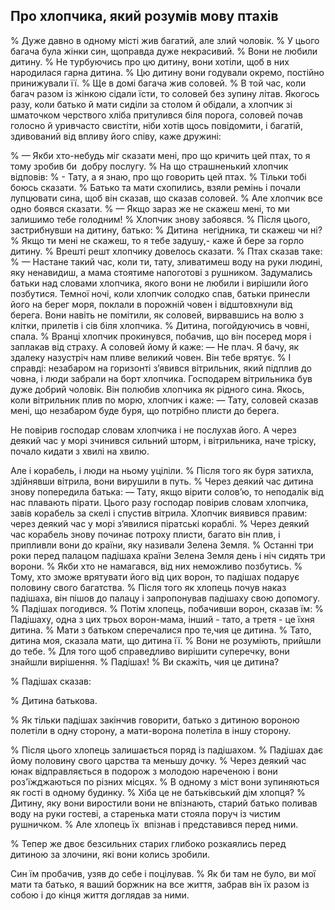 ## Про хлопчика, який розумів мову птахів

% Дуже давно в одному місті жив багатий, але злий чоловік.
% У цього багача була жінки син, щоправда дуже некрасивий.
% Вони не любили дитину.
% Не турбуючись про цю дитину, вони хотіли, щоб в них народилася гарна дитина.
% Цю дитину вони годували окремо, постійно принижували її.
% Ще в домі багача жив соловей.
% В той час, коли багач разом із жінкою сідали їсти, то соловей без зупину літав.
Якогось разу, коли батько й мати сиділи за столом й обідали, а хлопчик зі шматочком черствого хліба притулився біля порога, соловей почав голосно й уривчасто свистіти, ніби хотів щось повідомити, і багатій, здивований від впливу його співу, каже дружині:

% — Якби хто-небудь міг сказати мені, про що кричить цей птах, то я тому зробив би  добру послугу.
% На що страшненький хлопчик відповів:
% - Тату, а я знаю, про що говорить цей птах.
% Тільки тобі боюсь сказати.
% Батько та мати схопились, взяли ремінь і почали лупцювати сина, щоб він сказав, що сказав соловей.
% Але хлопчик все одно боявся сказати.
% — Якщо зараз же не скажеш мені, то ми залишимо тебе голодним!
% Хлопчик знову забоявся.
% Після цього, застрибнувши на дитину, батько:
% Дитина  негідника, ти скажеш чи ні?
% Якщо ти мені не скажеш, то я тебе задушу,- каже й бере за горло дитину.
% Врешті решт хлопчику довелось сказати.
% Птах сказав таке:
% — Настане такий час, коли ти, тату, зливатимеш воду на руки людині, яку ненавидиш, а мама стоятиме напоготові з рушником.
Задумались батьки над словами хлопчика, якого вони не любили і вирішили його позбутися.
Темної ночі, коли хлопчик солодко спав, батьки принесли його на берег моря, поклали в порожній човен і відштовхнули від берега.
Вони навіть не помітили, як соловей, вирвавшись на волю з клітки, прилетів і сів біля хлопчика.
% Дитина, погойдуючись в човні, спала.
% Вранці хлопчик прокинувся, побачив, що він посеред моря і заплакав від страху.
А соловей йому й каже:
— Не плач.
Я бачу, як здалеку назустріч нам пливе великий човен. Він тебе врятує.
% І справді: незабаром на горизонті з’явився вітрильник, який підплив до човна, і люди забрали на борт хлопчика.
Господарем вітрильника був дуже добрий чоловік.
Він полюбив хлопчика як рідного сина.
Якось, коли вітрильник плив по морю, хлопчик і каже:
— Тату, соловей сказав мені, що незабаром буде буря, що потрібно плисти до берега.

Не повірив господар словам хлопчика і не послухав його.
А через деякий час у морі зчинився сильний шторм, і вітрильника, наче тріску, почало кидати з хвилі на хвилю.

Але і корабель, і люди на ньому уціліли.
% Після того як буря затихла, здійнявши вітрила, вони вирушили в путь.
% Через деякий час дитина знову попередила батька:
— Тату, якщо вірити солов’ю, то неподалік від нас плавають пірати.
Цього разу господар повірив словам хлопчика, завів корабель за скелі і спустив вітрила.
Хлопчик виявився правим: через деякий час у морі з’явилися піратські кораблі.
% Через деякий час корабель знову починає потроху плисти, багато він плив, і припливли вони до країни, яку називали Зелена Земля.
% Останні три роки перед палацом падішаха країни Зелена Земля день і ніч сидять три ворони.
% Якби хто не намагався, від них неможливо позбутись.
% Тому, хто зможе врятувати його від цих ворон, то падішах подарує половину свого багатства.
% Після того як хлопець почув наказ падішаха, він пішов до палацу і запропонував падішаху свою допомогу.
% Падішах погодився.
% Потім хлопець, побачивши ворон, сказав їм:
% Падішаху, одна з цих трьох ворон-мама, інший - тато, а третя - це їхня дитина.
% Мати з батьком сперечалися про те,чия це дитина.
% Тато, дитина моя, сказала мати, що дитина її.
% Вони не розуміють, прийшли до тебе.
% Для того щоб справедливо вирішити суперечку, вони знайшли вирішення.
% Падішах!
% Ви скажіть, чия це дитина?

% Падішах сказав:

% Дитина батькова.

% Як тільки падішах закінчив говорити, батько з дитиною вороною полетіли в одну сторону, а мати-ворона полетіла в іншу сторону.

% Після цього хлопець залишається поряд із падішахом.
% Падішах дає йому половину свого царства та меньшу дочку.
% Через деякий час юнак відправляється в подорож з молодою нареченою і вони роз'їжджаються по різних місцях.
% В одному з міст вони зупиняються як гості в одному будинку.
% Хіба це не батьківський дім хлопця?
% Дитину, яку вони виростили вони не впізнають, старий батько поливав воду на руки гостеві, а старенька мати стояла поруч із чистим рушничком.
% Але хлопець їх  впізнав і представився перед ними.

% Тепер же двоє безсильних старих глибоко розкаялись перед дитиною за злочини, які вони колись зробили.

Син їм пробачив, узяв до себе і поцілував.
% Як би там не було, ви мої мати та батько, я ваший боржник на все життя, забрав він їх разом із собою і до кінця життя доглядав за ними.